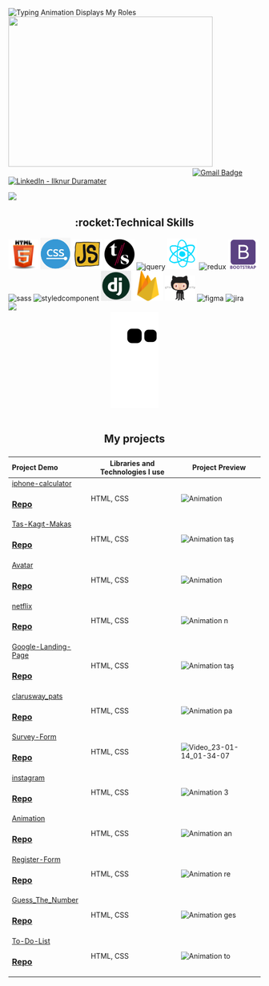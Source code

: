  ![Typing Animation Displays My Roles](https://readme-typing-svg.herokuapp.com?color=%2336BCF7&lines=Hello+I'm+İLKNUR;Welcome+to+my+Github+profile;I'm+a+Frontend+Developer...;)
<img src="https://media.giphy.com/media/L1R1tvI9svkIWwpVYr/giphy.gif" width="90%" height="300"></br>
&emsp;&emsp;&emsp;
&emsp;&emsp;&emsp;&emsp;&emsp;&emsp;&emsp;&emsp;&emsp;&emsp;&emsp;&emsp;&emsp;&emsp;&emsp;&emsp;&emsp;&emsp;&emsp;&emsp;&emsp;&emsp;&emsp;[![Gmail Badge](https://img.shields.io/badge/Gmail-D14836?style=for-the-badge&logo=gmail&logoColor=white)](mailto:ilknurtuncer67@gmail.com) &emsp;[![LinkedIn - Ilknur Duramater](https://img.shields.io/badge/LinkedIn-0077B5?style=for-the-badge&logo=linkedin&logoColor=white)](https://www.linkedin.com/in/ilknur-d-ab857b22b/)&emsp;

<img src="https://raw.githubusercontent.com/andreasbm/readme/master/assets/lines/colored.png">

<h2 align="center">:rocket:Technical Skills</h2>
<div>
    <img src="https://github.com/prowebdev119/prowebdev119/blob/main/git%20profile%20icons/html_aladdinGene.png" width="60" alt="html" />
    <img src="https://github.com/prowebdev119/prowebdev119/blob/main/git%20profile%20icons/css_aladdinGene.png" width="60" alt="css" />
    <img src="https://github.com/prowebdev119/prowebdev119/blob/main/git%20profile%20icons/javascript_aladdinGene.gif" width="60" alt="javascript" />
    <img src="https://github.com/prowebdev119/prowebdev119/blob/main/git%20profile%20icons/ts_aladdinGene.gif" width="60" alt="typescript" />
    <img src="https://raw.githubusercontent.com/danielcranney/readme-generator/main/public/icons/skills/jquery-colored.svg" width="60" alt="jquery" />
    <img src="https://github.com/prowebdev119/prowebdev119/blob/main/git%20profile%20icons/react_aladdinGene.gif" width="60" alt="react" /> 
    <img src="https://raw.githubusercontent.com/danielcranney/readme-generator/main/public/icons/skills/redux-colored.svg" width="60" alt="redux" />
    <img src="https://github.com/prowebdev119/prowebdev119/blob/main/git%20profile%20icons/bootstrap_aladdinGene.png" width="60" alt="bootstrap" /> 
    <img src="https://raw.githubusercontent.com/danielcranney/readme-generator/main/public/icons/skills/sass-colored.svg" width="60" alt="sass" />
    <img src="https://styled-components.com/logo.png" width="60" alt="styledcomponent" /
    <img src="https://github.com/prowebdev119/prowebdev119/blob/main/git%20profile%20icons/python_aladdinGene.gif" width="60" alt="python" />
    <img src="https://github.com/prowebdev119/prowebdev119/blob/main/git%20profile%20icons/django_aladdinGene.png" width="60" alt="django" /> 
    <img src="https://github.com/prowebdev119/prowebdev119/blob/main/git%20profile%20icons/firebase_aladdinGene.webp" width="60" alt="firebase" />
    <img src="https://github.com/prowebdev119/prowebdev119/blob/main/git%20profile%20icons/git_aladdinGene.gif" width="60" alt="git" />
    <img src="https://raw.githubusercontent.com/danielcranney/readme-generator/main/public/icons/skills/figma-colored.svg" width="60" alt="figma" />
    <img src="https://wac-cdn.atlassian.com/dam/jcr:e348b562-4152-4cdc-8a55-3d297e509cc8/Jira%20Software-blue.svg?cdnVersion=578" width="200" alt="jira" />
</div>
</div>
<img src="https://raw.githubusercontent.com/andreasbm/readme/master/assets/lines/colored.png">
</br>
<div  align="center"> <img src="https://raw.githubusercontent.com/scriptex/github-contributions-snake/snake/github-contribution-grid-snake.svg" /></div>
<br>

<h2 align="center"> My projects</h2>

###



Project Demo       |Libraries and Technologies I use     |Project Preview   
:-------------------------|-------------------------|-------------------------
[iphone-calculator](https://user-images.githubusercontent.com/109351417/205138112-1673da2d-8edc-403a-ba8c-404f0eb1a347.gif)<h3>[Repo](https://github.com/Ilknurtuncer/iphone-calculator)</h3> | HTML, CSS |  ![Animation](https://user-images.githubusercontent.com/118935193/211205933-ad1a8159-4aa3-4717-b7d8-5379f42aacaa.gif)
[Tas-Kagıt-Makas](https://ilknurtuncer.github.io/tas-kag-t-makas-oyunu/)<h3>[Repo](https://github.com/Ilknurtuncer/tas-kag-t-makas-oyunu)</h3> | HTML, CSS |  ![Animation taş](https://user-images.githubusercontent.com/118935193/212765072-b750268a-c890-4ccd-bd4d-977318b5bd06.gif)
[Avatar](https://user-images.githubusercontent.com/109351417/205138112-1673da2d-8edc-403a-ba8c-404f0eb1a347.gif)<h3>[Repo](https://github.com/Ilknurtuncer/iphone-calculator)</h3> | HTML, CSS | ![Animation ](https://user-images.githubusercontent.com/118935193/216313350-da3416ae-9c36-4016-82ff-fd298c2c6edd.gif)
[netflix](https://user-images.githubusercontent.com/109351417/205138112-1673da2d-8edc-403a-ba8c-404f0eb1a347.gif)<h3>[Repo](https://ilknurtuncer.github.io/netflix/)</h3> | HTML, CSS |  ![Animation n](https://user-images.githubusercontent.com/118935193/214693643-913d0f24-aa23-4df5-9ddf-3e8faf4353e3.gif)
[Google-Landing-Page](https://user-images.githubusercontent.com/109351417/205138112-1673da2d-8edc-403a-ba8c-404f0eb1a347.gif)<h3>[Repo]( https://ilknurtuncer.github.io/Google-Landing-Page)</h3> | HTML, CSS |![Animation taş](https://user-images.githubusercontent.com/118935193/213815321-09feac7b-80c9-4da1-b709-12079f7a22c4.gif)
[clarusway_pats ](https://user-images.githubusercontent.com/109351417/205138112-1673da2d-8edc-403a-ba8c-404f0eb1a347.gif)<h3>[Repo]( https://ilknurtuncer.github.io/clarusway_pats)</h3> | HTML, CSS | ![Animation pa](https://user-images.githubusercontent.com/118935193/216319104-ea60391d-fba6-46bc-a99c-f6237f9887b3.gif)
[Survey-Form](https://user-images.githubusercontent.com/109351417/205138112-1673da2d-8edc-403a-ba8c-404f0eb1a347.gif)<h3>[Repo](   https://ilknurtuncer.github.io/Survey-Form)</h3> | HTML, CSS |  ![Video_23-01-14_01-34-07](https://user-images.githubusercontent.com/118988723/212585916-e5aaf651-0d14-47d2-937f-1d08f746b433.gif)
[instagram](https://user-images.githubusercontent.com/109351417/205138112-1673da2d-8edc-403a-ba8c-404f0eb1a347.gif)<h3>[Repo](https://ilknurtuncer.github.io/-nstagram/)</h3> | HTML, CSS |  ![Animation 3](https://user-images.githubusercontent.com/118935193/214656936-6c3490a9-7626-458b-bdba-0a3e0f5d0c60.gif)
[Animation](https://user-images.githubusercontent.com/109351417/205138112-1673da2d-8edc-403a-ba8c-404f0eb1a347.gif)<h3>[Repo]( https://ilknurtuncer.github.io/animasyon)</h3> | HTML, CSS |  ![Animation an](https://user-images.githubusercontent.com/118935193/216327930-26f33a50-1505-4903-bfd3-9246318ead56.gif)
[Register-Form](https://user-images.githubusercontent.com/109351417/205138112-1673da2d-8edc-403a-ba8c-404f0eb1a347.gif)<h3>[Repo]( https://ilknurtuncer.github.io/Register-Form/)</h3> | HTML, CSS | ![Animation re](https://user-images.githubusercontent.com/118935193/216330067-f3efc2a7-6064-4938-923b-ee34c11358e6.gif)
[Guess_The_Number](https://user-images.githubusercontent.com/109351417/205138112-1673da2d-8edc-403a-ba8c-404f0eb1a347.gif)<h3>[Repo](https://ilknurtuncer.github.io/Guess_The_Number)</h3> | HTML, CSS |  ![Animation ges](https://user-images.githubusercontent.com/118935193/216333179-c315a17b-5456-4a2c-b27d-242667559417.gif)
[To-Do-List](https://user-images.githubusercontent.com/109351417/205138112-1673da2d-8edc-403a-ba8c-404f0eb1a347.gif)<h3>[Repo](https://github.com/Ilknurtuncer/iphone-calculator)</h3> | HTML, CSS |![Animation to](https://user-images.githubusercontent.com/118935193/217648276-95f7c31b-4857-4022-b38e-79a7b4a33338.gif)


